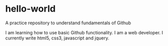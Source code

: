 # hello-world
A practice repository to understand fundamentals of Github

I am learning how to use basic Github functionality.
I am a web developer. I currently write html5, css3, javascript and jquery.
